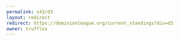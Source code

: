 ```yaml
---
permalink: s43/d3
layout: redirect
redirect: https://dominionleague.org/current_standings?div=d3
owner: truffles
---
```

